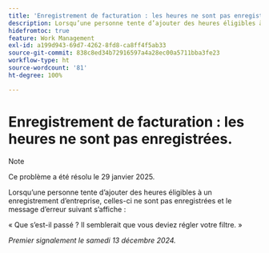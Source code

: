 ```yaml
---
title: 'Enregistrement de facturation : les heures ne sont pas enregistrées.'
description: Lorsqu’une personne tente d’ajouter des heures éligibles à un enregistrement d’entreprise, les heures ne sont pas enregistrées et un message s’affiche.
hidefromtoc: true
feature: Work Management
exl-id: a199d943-69d7-4262-8fd8-ca8ff4f5ab33
source-git-commit: 838c8ed34b72916597a4a28ec00a5711bba3fe23
workflow-type: ht
source-wordcount: '81'
ht-degree: 100%

---
```


# Enregistrement de facturation : les heures ne sont pas enregistrées.

>[!NOTE]
>
>Ce problème a été résolu le 29 janvier 2025.

Lorsqu’une personne tente d’ajouter des heures éligibles à un enregistrement d’entreprise, celles-ci ne sont pas enregistrées et le message d’erreur suivant s’affiche :

« Que s’est-il passé ? Il semblerait que vous deviez régler votre filtre. »

_Premier signalement le samedi 13 décembre 2024._
